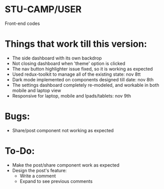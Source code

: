 # STU-CAMP/USER
Front-end codes

# Things that work till this version:
* The side dashboard with its own backdrop
* Not closing dashboard when 'theme' option is clicked
* The nav button highlighter issue fixed, so it is working as expected
* Used redux-toolkit to manage all of the existing state: nov 8tt
* Dark mode implemented on components designed till date: nov 8th
* The settings dashboard completely re-modeled, and workable in both mobile and laptop view
* Responsive for laptop, mobile and Ipads/tablets: nov 9th

# Bugs:
* Share/post component not working as expected

# To-Do:
* Make the post/share component work as expected
* Design the post's feature:
    * Write a comment
    * Expand to see previous comments